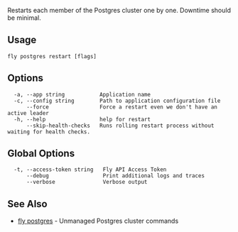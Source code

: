 Restarts each member of the Postgres cluster one by one. Downtime should be minimal.


## Usage
~~~
fly postgres restart [flags]
~~~

## Options

~~~
  -a, --app string           Application name
  -c, --config string        Path to application configuration file
      --force                Force a restart even we don't have an active leader
  -h, --help                 help for restart
      --skip-health-checks   Runs rolling restart process without waiting for health checks.
~~~

## Global Options

~~~
  -t, --access-token string   Fly API Access Token
      --debug                 Print additional logs and traces
      --verbose               Verbose output
~~~

## See Also

* [fly postgres](/docs/flyctl/postgres/)	 - Unmanaged Postgres cluster commands

